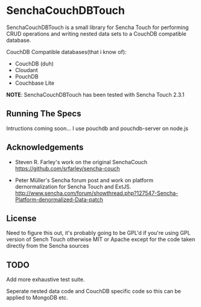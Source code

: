 SenchaCouchDBTouch
===========

SenchaCouchDBTouch is a small library for Sencha Touch for performing CRUD operations and writing nested data sets to
a CouchDB compatible database.

CouchDB Compatible databases(that i know of):

- CouchDB (duh)
- Cloudant
- PouchDB
- Couchbase Lite

**NOTE**: SenchaCouchDBTouch has been tested with Sencha Touch 2.3.1

Running The Specs
-----------------
Intructions coming soon...
I use pouchdb and pouchdb-server on node.js

Acknowledgements
----------------
- Steven R. Farley's work on the original SenchaCouch https://github.com/srfarley/sencha-couch

- Peter Müller's Sencha forum post and work on platform dernormalization for Sencha Touch and ExtJS.
  http://www.sencha.com/forum/showthread.php?127547-Sencha-Platform-denormalized-Data-patch


License
-------

Need to figure this out, it's probably going to be GPL'd if you're using GPL version of Sench Touch
otherwise MIT or Apache except for the code taken directly from the Sencha sources

TODO
----

Add more exhaustive test suite.

Seperate nested data code and CouchDB specific code so this can be applied to MongoDB etc.
